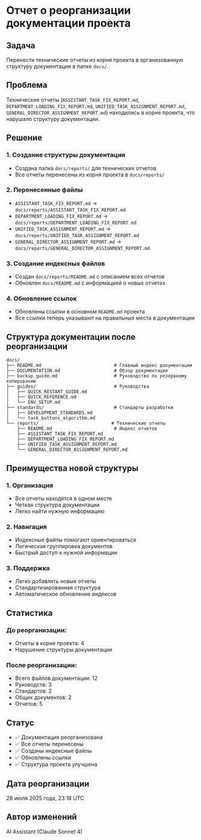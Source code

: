 # Отчет о реорганизации документации проекта

## Задача
Перенести технические отчеты из корня проекта в организованную структуру документации в папке `docs/`.

## Проблема
Технические отчеты (`ASSISTANT_TASK_FIX_REPORT.md`, `DEPARTMENT_LOADING_FIX_REPORT.md`, `UNIFIED_TASK_ASSIGNMENT_REPORT.md`, `GENERAL_DIRECTOR_ASSIGNMENT_REPORT.md`) находились в корне проекта, что нарушало структуру документации.

## Решение

### 1. Создание структуры документации
- Создана папка `docs/reports/` для технических отчетов
- Все отчеты перенесены из корня проекта в `docs/reports/`

### 2. Перенесенные файлы
- `ASSISTANT_TASK_FIX_REPORT.md` → `docs/reports/ASSISTANT_TASK_FIX_REPORT.md`
- `DEPARTMENT_LOADING_FIX_REPORT.md` → `docs/reports/DEPARTMENT_LOADING_FIX_REPORT.md`
- `UNIFIED_TASK_ASSIGNMENT_REPORT.md` → `docs/reports/UNIFIED_TASK_ASSIGNMENT_REPORT.md`
- `GENERAL_DIRECTOR_ASSIGNMENT_REPORT.md` → `docs/reports/GENERAL_DIRECTOR_ASSIGNMENT_REPORT.md`

### 3. Создание индексных файлов
- Создан `docs/reports/README.md` с описанием всех отчетов
- Обновлен `docs/README.md` с информацией о новых отчетах

### 4. Обновление ссылок
- Обновлены ссылки в основном `README.md` проекта
- Все ссылки теперь указывают на правильные места в документации

## Структура документации после реорганизации

```
docs/
├── README.md                           # Главный индекс документации
├── DOCUMENTATION.md                    # Обзор документации
├── backup_guide.md                     # Руководство по резервному копированию
├── guides/                             # Руководства
│   ├── QUICK_RESTART_GUIDE.md
│   ├── QUICK_REFERENCE.md
│   └── ENV_SETUP.md
├── standards/                          # Стандарты разработки
│   ├── DEVELOPMENT_STANDARDS.md
│   └── task_buttons_algorithm.md
└── reports/                           # Технические отчеты
    ├── README.md                       # Индекс отчетов
    ├── ASSISTANT_TASK_FIX_REPORT.md
    ├── DEPARTMENT_LOADING_FIX_REPORT.md
    ├── UNIFIED_TASK_ASSIGNMENT_REPORT.md
    └── GENERAL_DIRECTOR_ASSIGNMENT_REPORT.md
```

## Преимущества новой структуры

### 1. Организация
- Все отчеты находятся в одном месте
- Четкая структура документации
- Легко найти нужную информацию

### 2. Навигация
- Индексные файлы помогают ориентироваться
- Логическая группировка документов
- Быстрый доступ к нужной информации

### 3. Поддержка
- Легко добавлять новые отчеты
- Стандартизированная структура
- Автоматическое обновление индексов

## Статистика

### До реорганизации:
- Отчеты в корне проекта: 4
- Нарушение структуры документации

### После реорганизации:
- Всего файлов документации: 12
- Руководств: 3
- Стандартов: 2
- Общих документов: 2
- Отчетов: 5

## Статус
- ✅ Документация реорганизована
- ✅ Все отчеты перенесены
- ✅ Созданы индексные файлы
- ✅ Обновлены ссылки
- ✅ Структура проекта улучшена

## Дата реорганизации
28 июля 2025 года, 23:18 UTC

## Автор изменений
AI Assistant (Claude Sonnet 4) 